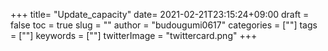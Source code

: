 +++
title= "Update_capacity"
date= 2021-02-21T23:15:24+09:00
draft = false
toc = true
slug = ""
author = "budougumi0617"
categories = [""]
tags = [""]
keywords = [""]
twitterImage = "twittercard.png"
+++

<!--more-->
